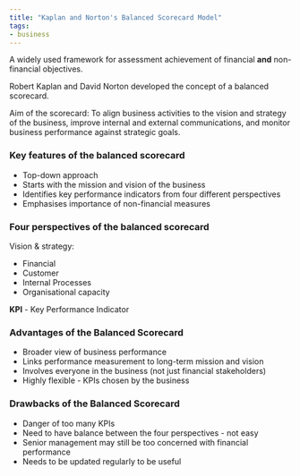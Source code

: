 ```yaml
---
title: "Kaplan and Norton's Balanced Scorecard Model"
tags:
- business
---
```


A widely used framework for assessment achievement of financial **and** non-financial objectives.


Robert Kaplan and David Norton developed the concept of a balanced scorecard.

Aim of the scorecard: To align business activities to the vision and strategy of the business, improve internal and external communications, and monitor business performance against strategic goals.


### Key features of the balanced scorecard

- Top-down approach
- Starts with the mission and vision of the business
- Identifies key performance indicators from four different perspectives
- Emphasises importance of non-financial measures

### Four perspectives of the balanced scorecard

Vision & strategy:
- Financial
- Customer
- Internal Processes
- Organisational capacity

**KPI** - Key Performance Indicator

### Advantages of the Balanced Scorecard

- Broader view of business performance
- Links performance measurement to long-term mission and vision
- Involves everyone in the business (not just financial stakeholders)
- Highly flexible - KPIs chosen by the business

### Drawbacks of the Balanced Scorecard

- Danger of too many KPIs
- Need to have balance between the four perspectives - not easy
- Senior management may still be too concerned with financial performance
- Needs to be updated regularly to be useful





‎‎